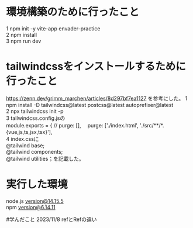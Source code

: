 # 環境構築のために行ったこと
1 npm init  -y vite-app envader-practice  
2 npm install  
3 npm run dev  

# tailwindcssをインストールするために行ったこと
https://zenn.dev/grimm_marchen/articles/8d297bf7ea1127 を参考にした。
1 npm install -D tailwindcss@latest postcss@latest autoprefixer@latest  
2 npx tailwindcss init -p  
3 tailwindcss.config.jsの  
module.exports = {
  // purge: [],　
  purge: ['./index.html', './src/**/*.{vue,js,ts,jsx,tsx}'],  
4 index.cssに  
@tailwind base;  
@tailwind components;  
@tailwind utilities；を記載した。

# 実行した環境
node.js version@14.15.5  
npm version@6.14.11

#学んだこと
2023/11/8 refとRefの違い
